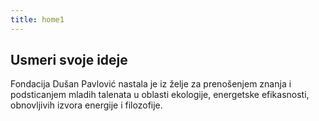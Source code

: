 ```yaml
---
title: home1
---
```

<h2 class="page-header text-center">Usmeri svoje ideje</h1>

<p class="">Fondacija Dušan Pavlović nastala je iz želje za prenošenjem znanja i podsticanjem mladih talenata u oblasti ekologije, energetske efikasnosti, obnovljivih izvora energije i filozofije.</p>
